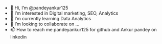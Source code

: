 - 👋 Hi, I’m @pandeyankur125
- 👀 I’m interested in Digital marketing, SEO, Analytics
- 🌱 I’m currently learning Data Analytics
- 💞️ I’m looking to collaborate on ...
- 📫 How to reach me pandeyankur125 for github and Ankur pandey on linkedin

<!---
pandeyankur125/pandeyankur125 is a ✨ special ✨ repository because its `README.md` (this file) appears on your GitHub profile.
You can click the Preview link to take a look at your changes.
--->

